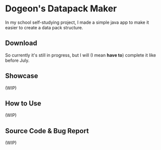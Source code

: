 # Dogeon's Datapack Maker

In my school self-studying project, I made a simple java app to make it easier to create a data pack structure.

## Download
So currently it's still in progress, but I will (I mean **have to**) complete it like before July.

## Showcase
(WIP)

## How to Use
(WIP)

## Source Code & Bug Report

(WIP)
